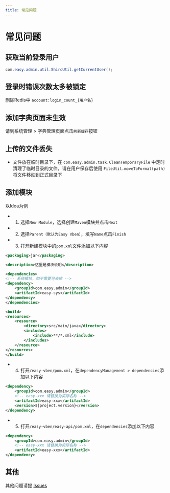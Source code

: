 ```yaml
---
title: 常见问题
---
```


# 常见问题

## 获取当前登录用户

```java
com.easy.admin.util.ShiroUtil.getCurrentUser();
```

## 登录时错误次数太多被锁定

删除Redis中 `account:login_count_{用户名}`

## 添加字典页面未生效

请到系统管理 > 字典管理页面点击`刷新缓存`按钮

## 上传的文件丢失

- 文件放在临时目录下，在 `com.easy.admin.task.CleanTemporaryFile`
  中定时清理了临时目录的文件，请在用户保存后使用 `FileUtil.moveToFormal(path)` 将文件移动到正式目录下

## 添加模块

以Idea为例

-
    1. 选择`New Module`，选择创建`Maven`模块并点击`Next`
-
    2. 选择`Parent（默认为Easy Vben）`，填写`Name`点击`Finish`
-
    3. 打开新建模块中的`pom.xml`文件添加以下内容

```xml
<packaging>jar</packaging>

<description>这里是模块说明</description>

<dependencies>
<!-- 系统模块，如不需要可去掉 -->
<dependency>
    <groupId>com.easy.admin</groupId>
    <artifactId>easy-sys</artifactId>
</dependency>
</dependencies>

<build>
<resources>
    <resource>
        <directory>src/main/java</directory>
        <includes>
            <include>**/*.xml</include>
        </includes>
    </resource>
</resources>
</build>
```

-
    4. 打开`/easy-vben/pom.xml`，在`dependencyManagement > dependencies`添加以下内容

```xml
<dependency>
    <groupId>com.easy.admin</groupId>
    <!-- easy-xxx 请替换为实际名称 -->
    <artifactId>easy-xxx</artifactId>
    <version>${project.version}</version>
</dependency>
```

-
    5. 打开`/easy-vben/easy-api/pom.xml`，在`dependencies`添加以下内容
```xml
<dependency>
    <groupId>com.easy.admin</groupId>
    <!-- easy-xxx 请替换为实际名称 -->
    <artifactId>easy-xxx</artifactId>
</dependency>
```

## 其他

其他问题请提
[Issues](https://gitee.com/tcc/easy-vben/issues)
